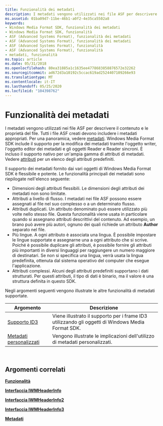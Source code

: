 ```yaml
---
title: Funzionalità dei metadati
description: I metadati vengono utilizzati nei file ASF per descrivere il contenuto e le proprietà del file.
ms.assetid: 01ba09d7-11be-46b1-a0f2-4e35ca5502a8
keywords:
- Windows Media Format SDK, funzionalità dei metadati
- Windows Media Format SDK, funzionalità
- ASF (Advanced Systems Format), funzionalità dei metadati
- ASF (Advanced Systems Format), funzionalità dei metadati
- ASF (Advanced Systems Format), funzionalità
- ASF (Advanced Systems Format), funzionalità
- metadati, funzionalità
ms.topic: article
ms.date: 05/31/2018
ms.openlocfilehash: 80ea31885a1c1635ee4778683858876572e32262
ms.sourcegitcommit: ad672d3a10192c5ccac619ad2524407109266e93
ms.translationtype: MT
ms.contentlocale: it-IT
ms.lasthandoff: 05/25/2020
ms.locfileid: "104398762"
---
```

# <a name="metadata-features"></a>Funzionalità dei metadati

I metadati vengono utilizzati nei file ASF per descrivere il contenuto e le proprietà del file. Tutti i file ASF creati devono includere i metadati appropriati. Per una panoramica, vedere [metadati](metadata.md). Windows Media Format SDK include il supporto per la modifica dei metadati tramite l'oggetto writer, l'oggetto editor dei metadati e gli oggetti Reader e Reader sincroni. È incluso il supporto nativo per un'ampia gamma di attributi di metadati. Vedere [attributi](attributes.md) per un elenco degli attributi predefiniti.

Il supporto dei metadati fornito dai vari oggetti di Windows Media Format SDK è flessibile e potente. Le funzionalità principali dei metadati sono riepilogate nell'elenco seguente:

-   Dimensioni degli attributi flessibili. Le dimensioni degli attributi dei metadati non sono limitate.
-   Attributi a livello di flusso. I metadati nei file ASF possono essere assegnati al file nel suo complesso o a un determinato flusso.
-   Attributi duplicati. Un attributo denominato può essere utilizzato più volte nello stesso file. Questa funzionalità viene usata in particolare quando si assegnano attributi descrittivi del contenuto. Ad esempio, un brano può avere più autori, ognuno dei quali richiede un attributo **Author** separato nel file.
-   Più lingue. A ogni attributo è associata una lingua. È possibile impostare le lingue supportate e assegnarne una a ogni attributo che si scrive. Poiché è possibile duplicare gli attributi, è possibile fornire gli attributi più importanti in diversi linguaggi per raggiungere un numero maggiore di destinatari. Se non si specifica una lingua, verrà usata la lingua predefinita, ottenuta dal sistema operativo del computer che esegue l'applicazione.
-   Attributi complessi. Alcuni degli attributi predefiniti supportano i dati strutturati. Per questi attributi, il tipo di dati è binario, ma il valore è una struttura definita in questo SDK.

Negli argomenti seguenti vengono illustrate le altre funzionalità di metadati supportate.



| Argomento                                  | Descrizione                                                                             |
|----------------------------------------|-----------------------------------------------------------------------------------------|
| [Supporto ID3](id3.md)                 | Viene illustrato il supporto per i frame ID3 utilizzando gli oggetti di Windows Media Format SDK. |
| [Metadati personalizzati](custom-metadata.md) | Vengono illustrate le implicazioni dell'utilizzo di metadati personalizzati.                                    |



 

## <a name="related-topics"></a>Argomenti correlati

<dl> <dt>

[**Funzionalità**](features.md)
</dt> <dt>

[**Interfaccia IWMHeaderInfo**](/previous-versions/windows/desktop/api/wmsdkidl/nn-wmsdkidl-iwmheaderinfo)
</dt> <dt>

[**Interfaccia IWMHeaderInfo2**](/previous-versions/windows/desktop/api/wmsdkidl/nn-wmsdkidl-iwmheaderinfo2)
</dt> <dt>

[**Interfaccia IWMHeaderInfo3**](/previous-versions/windows/desktop/api/wmsdkidl/nn-wmsdkidl-iwmheaderinfo3)
</dt> <dt>

[**Metadati**](metadata.md)
</dt> </dl>

 

 




